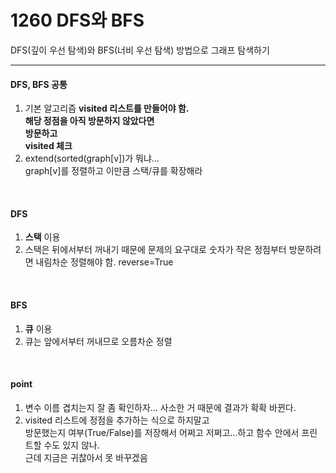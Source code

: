 1260 DFS와 BFS  
================  
DFS(깊이 우선 탐색)와 BFS(너비 우선 탐색) 방법으로 그래프 탐색하기  

-----------------------

#### DFS, BFS 공통  
1. 기본 알고리즘
   **visited 리스트를 만들어야 함.  
   해당 정점을 아직 방문하지 않았다면  
   방문하고  
   visited 체크**  
2. extend(sorted(graph[v])가 뭐냐...  
   graph[v]를 정렬하고 이만큼 스택/큐를 확장해라  
<br/>

#### DFS  
1. **스택** 이용  
2. 스택은 뒤에서부터 꺼내기 때문에 문제의 요구대로 숫자가 작은 정점부터 방문하려면 내림차순 정렬해야 함. reverse=True  
<br/>

#### BFS  
1. **큐** 이용  
2. 큐는 앞에서부터 꺼내므로 오름차순 정렬  
<br/>

#### point
1. 변수 이름 겹치는지 잘 좀 확인하자... 사소한 거 때문에 결과가 확확 바뀐다.  
2. visited 리스트에 정점을 추가하는 식으로 하지말고  
   방문했는지 여부(True/False)를 저장해서 어쩌고 저쩌고...하고 함수 안에서 프린트할 수도 있지 않나.  
   근데 지금은 귀찮아서 못 바꾸겠음  
